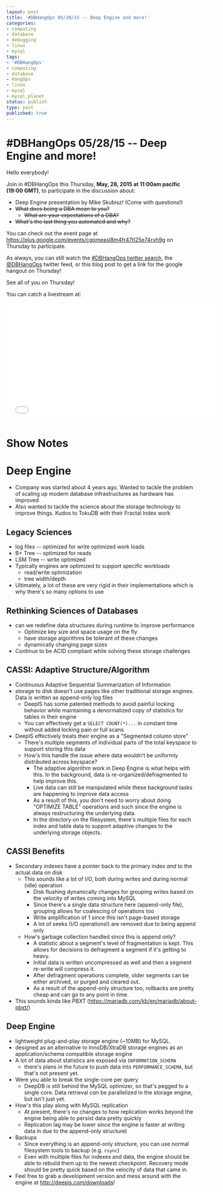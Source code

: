 ```yaml
---
layout: post
title: '#DBHangOps 05/28/15 -- Deep Engine and more!'
categories:
- computing
- database
- debugging
- linux
- mysql
tags:
- '#DBHangOps'
- computing
- database
- HangOps
- linux
- mysql
- mysql_planet
status: publish
type: post
published: true
---
```

\#DBHangOps 05/28/15 -- Deep Engine and more!
=========================================================

Hello everybody!

Join in \#DBHangOps this Thursday, **May, 28, 2015 at 11:00am pacific (19:00 GMT)**, to participate in the discussion about:

* Deep Engine presentation by Mike Skubisz! (Come with questions!)
* ~~What does being a DBA mean to you?~~
  * ~~What are your expectations of a DBA?~~
* ~~What's the last thing you automated and why?~~

You can check out the event page at https://plus.google.com/events/cgomeasl8m4fr47tl25e74rvh9g on Thursday to participate.

As always, you can still watch the [\#DBHangOps twitter search](https://twitter.com/search/realtime?q=%23DBHangOps), the [@DBHangOps](https://twitter.com/dbhangops) twitter feed, or this blog post to get a link for the google hangout on Thursday!

See all of you on Thursday!

You can catch a livestream at:

<iframe width="560" height="315" src="//www.youtube.com/embed/SVc3fU_a7PU" frameborder="0" allowfullscreen></iframe>


Show Notes
==========
# Deep Engine
* Company was started about 4 years ago. Wanted to tackle the problem of scaling up modern database infrastructures as hardware has improved
* Also wanted to tackle the science about the storage technology to improve things. Kudos to TokuDB with their Fractal Index work

## Legacy Sciences
* log files -- optimized for write optimized work loads
* B+ Tree -- optimized for reads
* LSM Tree -- write optimized
* Typically engines are optimized to support specific workloads
    * read/write optimization
    * tree width/depth
* Ultimately, a lot of these are very rigid in their implementations which is why there's so many options to use

## Rethinking Sciences of Databases
* can we redefine data structures during runtime to improve performance
    * Optimize key size and space usage on the fly
    * have storage algorithms be tolerant of these changes
    * dynamically changing page sizes
* Continue to be ACID compliant while solving these storage challenges

## CASSI: Adaptive Structure/Algorithm
* Continuous Adaptive Sequential Summarization of Information
* storage to disk doesn't use pages like other traditional storage engines. Data is written as append-only log files
    * DeepIS has some patented methods to avoid painful locking behavior while maintaining a denormalized copy of statistics for tables in their engine
    * You can effectively get a `SELECT COUNT(*)...` in constant time without added locking pain or full scans
* DeepIS effectively treats their engine as a "Segmented column store"
    * There's multiple segments of individual parts of the total keyspace to support storing this data
    * How's this handle the issue where data wouldn't be uniformly distributed across keyspace?
        * The adaptive algorithm work in Deep Engine is what helps with this. In the background, data is re-organized/defragmented to help improve this.
        * Live data can still be manipulated while these background tasks are happening to improve data access
        * As a result of this, you don't need to worry about doing "OPTIMIZE TABLE" operations and such since the engine is always restructuring the underlying data.
        * In the directory on the filesystem, there's multiple files for each index and table data to support adaptive changes to the underlying storage objects.

## CASSI Benefits
* Secondary indexes have a pointer back to the primary index *and* to the actual data on disk
    * This sounds like a lot of I/O, both during writes and during normal (idle) operation
        * Disk flushing dynamically changes for grouping writes based on the velocity of writes coming into MySQL
        * Since there's a single data structure here (append-only file), grouping allows for coalescing of operations too
        * Write amplification of 1 since this isn't page-based storage
        * A lot of seeks (I/O operations!) are removed due to being append only
    * How's garbage collection handled since this is append only?
        * A statistic about a segment's level of fragmentation is kept.  This allows for decisions to defragment a segment if it's getting to heavy.
        * Initial data is written uncompressed as well and then a segment re-write will compress it.
        * After defragment operations complete, older segments can be either archived, or purged and cleared out.
        * As a result of the append-only structure too, rollbacks are pretty cheap and can go to any point in time.
* This sounds kinda like PBXT (https://mariadb.com/kb/en/mariadb/about-pbxt/)

## Deep Engine
* lightweight plug-and-play storage engine (~10MB) for MySQL.
* designed as an alternative to InnoDB/XtraDB storage engines as an application/schema compatible storage engine
* A lot of data about statistics are exposed via `INFORMATION_SCHEMA`
    * there's plans in the future to push data into `PERFORMANCE_SCHEMA`, but that's not present yet.
* Were you able to break the single-core per query
    * DeepDB is still behind the MySQL optimizer, so that's pegged to a single core.  Data retrieval *can* be parallelized in the storage engine, but isn't just yet.
* How's this play along with MySQL replication
    * At present, there's no changes to how replication works beyond the engine being able to persist data pretty quickly
    * Replication lag may be lower since the engine is faster at writing data in due to the append-only structure)
* Backups
    * Since everything is an append-only structure, you can use normal filesystem tools to backup (e.g. `rsync`)
    * Even with multiple files for indexes and data, the engine should be able to rebuild them up to the newest checkpoint.  Recovery mode should be pretty quick based on the velocity of data that came in.
* Feel free to grab a development version and mess around with the engine at http://deepis.com/downloads!

